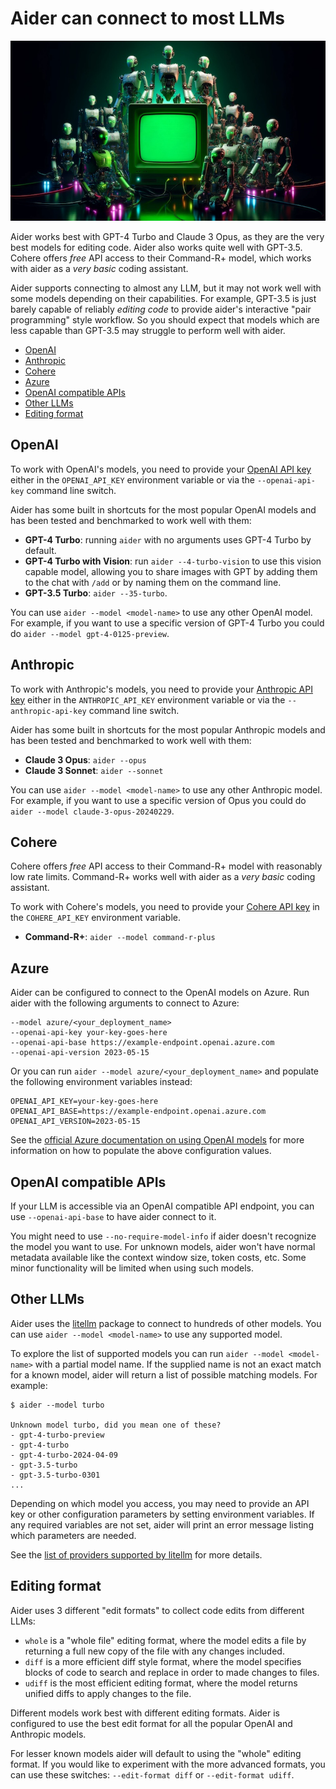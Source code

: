
# Aider can connect to most LLMs

[![connecting to many LLMs](/assets/llms.jpg)](https://aider.chat/assets/llms.jpg)

Aider works best with GPT-4 Turbo and Claude 3 Opus,
as they are the very best models for editing code.
Aider also works quite well with GPT-3.5.
Cohere offers *free* API access to their Command-R+ model, which works with aider
as a *very basic* coding assistant.

Aider supports connecting to almost any LLM,
but it may not work well with some models depending on their capabilities.
For example, GPT-3.5 is just barely capable of reliably *editing code* to provide aider's
interactive "pair programming" style workflow.
So you should expect that models which are less capable than GPT-3.5 may struggle to perform well with aider.

- [OpenAI](#openai)
- [Anthropic](#anthropic)
- [Cohere](#cohere)
- [Azure](#azure)
- [OpenAI compatible APIs](#openai-compatible-apis)
- [Other LLMs](#other-llms)
- [Editing format](#editing-format)

## OpenAI

To work with OpenAI's models, you need to provide your
[OpenAI API key](https://help.openai.com/en/articles/4936850-where-do-i-find-my-secret-api-key)
either in the `OPENAI_API_KEY` environment variable or
via the `--openai-api-key` command line switch.

Aider has some built in shortcuts for the most popular OpenAI models and
has been tested and benchmarked to work well with them:

- **GPT-4 Turbo**: running `aider` with no arguments uses GPT-4 Turbo by default.
- **GPT-4 Turbo with Vision**: run `aider --4-turbo-vision` to use this vision capable model, allowing you to share images with GPT by adding them to the chat with `/add` or by naming them on the command line.
- **GPT-3.5 Turbo**: `aider --35-turbo`.

You can use `aider --model <model-name>` to use any other OpenAI model.
For example, if you want to use a specific version of GPT-4 Turbo
you could do `aider --model gpt-4-0125-preview`.

## Anthropic

To work with Anthropic's models, you need to provide your
[Anthropic API key](https://docs.anthropic.com/claude/reference/getting-started-with-the-api)
either in the `ANTHROPIC_API_KEY` environment variable or
via the `--anthropic-api-key` command line switch.

Aider has some built in shortcuts for the most popular Anthropic models and
has been tested and benchmarked to work well with them:

- **Claude 3 Opus**: `aider --opus`
- **Claude 3 Sonnet**: `aider --sonnet`

You can use `aider --model <model-name>` to use any other Anthropic model.
For example, if you want to use a specific version of Opus
you could do `aider --model claude-3-opus-20240229`.

## Cohere

Cohere offers *free* API access to their Command-R+ model with reasonably
low rate limits. Command-R+ works well with aider
as a *very basic* coding assistant.

To work with Cohere's models, you need to provide your
[Cohere API key](https://dashboard.cohere.com/)
in the `COHERE_API_KEY` environment variable.

- **Command-R+**: `aider --model command-r-plus`

## Azure

Aider can be configured to connect to the OpenAI models on Azure.
Run aider with the following arguments to connect to Azure:

```
--model azure/<your_deployment_name>
--openai-api-key your-key-goes-here 
--openai-api-base https://example-endpoint.openai.azure.com 
--openai-api-version 2023-05-15 
```

Or you can run `aider --model azure/<your_deployment_name>` and
populate the following environment variables instead:

```
OPENAI_API_KEY=your-key-goes-here
OPENAI_API_BASE=https://example-endpoint.openai.azure.com
OPENAI_API_VERSION=2023-05-15
```

See the
[official Azure documentation on using OpenAI models](https://learn.microsoft.com/en-us/azure/cognitive-services/openai/chatgpt-quickstart?tabs=command-line&pivots=programming-language-python)
for more information on how to populate the above configuration values.

## OpenAI compatible APIs

If your LLM is accessible via an OpenAI compatible API endpoint,
you can use `--openai-api-base` to have aider connect to it.

You might need to use `--no-require-model-info` if aider doesn't
recognize the model you want to use.
For unknown models, aider won't have normal metadata available like
the context window size, token costs, etc.
Some minor functionality will be limited when using such models.

## Other LLMs

Aider uses the [litellm](https://docs.litellm.ai/docs/providers) package
to connect to hundreds of other models.
You can use `aider --model <model-name>` to use any supported model.

To explore the list of supported models you can run `aider --model <model-name>`
with a partial model name.
If the supplied name is not an exact match for a known model, aider will
return a list of possible matching models.
For example:

```
$ aider --model turbo

Unknown model turbo, did you mean one of these?
- gpt-4-turbo-preview
- gpt-4-turbo
- gpt-4-turbo-2024-04-09
- gpt-3.5-turbo
- gpt-3.5-turbo-0301
...
```

Depending on which model you access, you may need to provide an API key
or other configuration parameters by setting environment variables.
If any required variables are not set, aider will print an
error message listing which parameters are needed.

See the [list of providers supported by litellm](https://docs.litellm.ai/docs/providers)
for more details.


## Editing format

Aider uses 3 different "edit formats" to collect code edits from different LLMs:

- `whole` is a "whole file" editing format, where the model edits a file by returning a full new copy of the file with any changes included.
- `diff` is a more efficient diff style format, where the model specifies blocks of code to search and replace in order to made changes to files.
- `udiff` is the most efficient editing format, where the model returns unified diffs to apply changes to the file.

Different models work best with different editing formats.
Aider is configured to use the best edit format for all the popular OpenAI and Anthropic models.

For lesser known models aider will default to using the "whole" editing format.
If you would like to experiment with the more advanced formats, you can
use these switches: `--edit-format diff` or `--edit-format udiff`.
